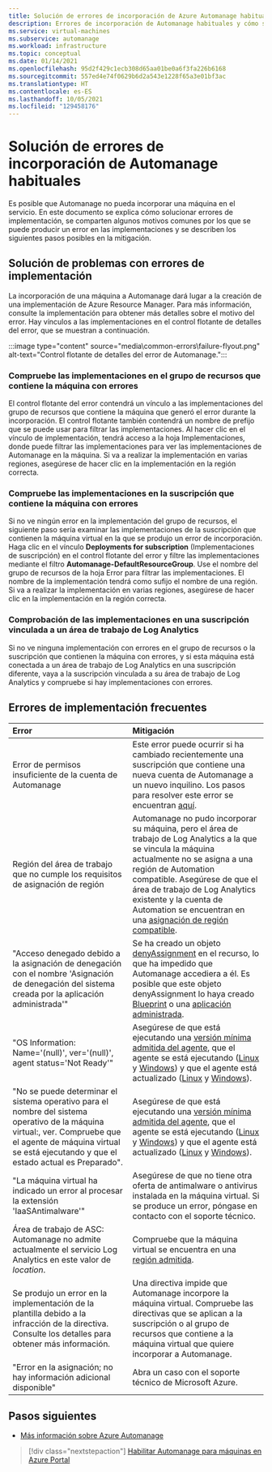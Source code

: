 ```yaml
---
title: Solución de errores de incorporación de Azure Automanage habituales
description: Errores de incorporación de Automanage habituales y cómo solucionarlos
ms.service: virtual-machines
ms.subservice: automanage
ms.workload: infrastructure
ms.topic: conceptual
ms.date: 01/14/2021
ms.openlocfilehash: 95d2f429c1ecb308d65aa01be0a6f3fa226b6168
ms.sourcegitcommit: 557ed4e74f0629b6d2a543e1228f65a3e01bf3ac
ms.translationtype: HT
ms.contentlocale: es-ES
ms.lasthandoff: 10/05/2021
ms.locfileid: "129458176"
---
```

# <a name="troubleshoot-common-automanage-onboarding-errors"></a>Solución de errores de incorporación de Automanage habituales
Es posible que Automanage no pueda incorporar una máquina en el servicio. En este documento se explica cómo solucionar errores de implementación, se comparten algunos motivos comunes por los que se puede producir un error en las implementaciones y se describen los siguientes pasos posibles en la mitigación.

## <a name="troubleshooting-deployment-failures"></a>Solución de problemas con errores de implementación
La incorporación de una máquina a Automanage dará lugar a la creación de una implementación de Azure Resource Manager. Para más información, consulte la implementación para obtener más detalles sobre el motivo del error. Hay vínculos a las implementaciones en el control flotante de detalles del error, que se muestran a continuación.

:::image type="content" source="media\common-errors\failure-flyout.png" alt-text="Control flotante de detalles del error de Automanage.":::

### <a name="check-the-deployments-for-the-resource-group-containing-the-failed-machine"></a>Compruebe las implementaciones en el grupo de recursos que contiene la máquina con errores
El control flotante del error contendrá un vínculo a las implementaciones del grupo de recursos que contiene la máquina que generó el error durante la incorporación. El control flotante también contendrá un nombre de prefijo que se puede usar para filtrar las implementaciones. Al hacer clic en el vínculo de implementación, tendrá acceso a la hoja Implementaciones, donde puede filtrar las implementaciones para ver las implementaciones de Automanage en la máquina. Si va a realizar la implementación en varias regiones, asegúrese de hacer clic en la implementación en la región correcta.

### <a name="check-the-deployments-for-the-subscription-containing-the-failed-machine"></a>Compruebe las implementaciones en la suscripción que contiene la máquina con errores
Si no ve ningún error en la implementación del grupo de recursos, el siguiente paso sería examinar las implementaciones de la suscripción que contienen la máquina virtual en la que se produjo un error de incorporación. Haga clic en el vínculo **Deployments for subscription** (Implementaciones de suscripción) en el control flotante del error y filtre las implementaciones mediante el filtro **Automanage-DefaultResourceGroup**. Use el nombre del grupo de recursos de la hoja Error para filtrar las implementaciones. El nombre de la implementación tendrá como sufijo el nombre de una región. Si va a realizar la implementación en varias regiones, asegúrese de hacer clic en la implementación en la región correcta.

### <a name="check-deployments-in-a-subscription-linked-to-a-log-analytics-workspace"></a>Comprobación de las implementaciones en una suscripción vinculada a un área de trabajo de Log Analytics
Si no ve ninguna implementación con errores en el grupo de recursos o la suscripción que contienen la máquina con errores, y si esta máquina está conectada a un área de trabajo de Log Analytics en una suscripción diferente, vaya a la suscripción vinculada a su área de trabajo de Log Analytics y compruebe si hay implementaciones con errores.

## <a name="common-deployment-errors"></a>Errores de implementación frecuentes

Error |  Mitigación
:-----|:-------------|
Error de permisos insuficiente de la cuenta de Automanage | Este error puede ocurrir si ha cambiado recientemente una suscripción que contiene una nueva cuenta de Automanage a un nuevo inquilino. Los pasos para resolver este error se encuentran [aquí](./repair-automanage-account.md).
Región del área de trabajo que no cumple los requisitos de asignación de región | Automanage no pudo incorporar su máquina, pero el área de trabajo de Log Analytics a la que se vincula la máquina actualmente no se asigna a una región de Automation compatible. Asegúrese de que el área de trabajo de Log Analytics existente y la cuenta de Automation se encuentran en una [asignación de región compatible](../automation/how-to/region-mappings.md).
"Acceso denegado debido a la asignación de denegación con el nombre 'Asignación de denegación del sistema creada por la aplicación administrada'" | Se ha creado un objeto [denyAssignment](../role-based-access-control/deny-assignments.md) en el recurso, lo que ha impedido que Automanage accediera a él. Es posible que este objeto denyAssignment lo haya creado [Blueprint](../governance/blueprints/concepts/resource-locking.md) o una [aplicación administrada](../azure-resource-manager/managed-applications/overview.md).
"OS Information: Name='(null)', ver='(null)', agent status='Not Ready'" | Asegúrese de que está ejecutando una [versión mínima admitida del agente](/troubleshoot/azure/virtual-machines/support-extensions-agent-version), que el agente se está ejecutando ([Linux](/troubleshoot/azure/virtual-machines/linux-azure-guest-agent) y [Windows](/troubleshoot/azure/virtual-machines/windows-azure-guest-agent)) y que el agente está actualizado ([Linux](../virtual-machines/extensions/update-linux-agent.md) y [Windows](../virtual-machines/extensions/agent-windows.md)).
"No se puede determinar el sistema operativo para el nombre del sistema operativo de la máquina virtual:, ver. Compruebe que el agente de máquina virtual se está ejecutando y que el estado actual es Preparado". | Asegúrese de que está ejecutando una [versión mínima admitida del agente](/troubleshoot/azure/virtual-machines/support-extensions-agent-version), que el agente se está ejecutando ([Linux](/troubleshoot/azure/virtual-machines/linux-azure-guest-agent) y [Windows](/troubleshoot/azure/virtual-machines/windows-azure-guest-agent)) y que el agente está actualizado ([Linux](../virtual-machines/extensions/update-linux-agent.md) y [Windows](../virtual-machines/extensions/agent-windows.md)).
"La máquina virtual ha indicado un error al procesar la extensión 'IaaSAntimalware'" | Asegúrese de que no tiene otra oferta de antimalware o antivirus instalada en la máquina virtual. Si se produce un error, póngase en contacto con el soporte técnico.
Área de trabajo de ASC: Automanage no admite actualmente el servicio Log Analytics en este valor de _location_. | Compruebe que la máquina virtual se encuentra en una [región admitida](./automanage-virtual-machines.md#supported-regions).
Se produjo un error en la implementación de la plantilla debido a la infracción de la directiva. Consulte los detalles para obtener más información. | Una directiva impide que Automanage incorpore la máquina virtual. Compruebe las directivas que se aplican a la suscripción o al grupo de recursos que contiene a la máquina virtual que quiere incorporar a Automanage.
"Error en la asignación; no hay información adicional disponible" | Abra un caso con el soporte técnico de Microsoft Azure.

## <a name="next-steps"></a>Pasos siguientes

* [Más información sobre Azure Automanage](./automanage-virtual-machines.md)

> [!div class="nextstepaction"]
> [Habilitar Automanage para máquinas en Azure Portal](quick-create-virtual-machines-portal.md)